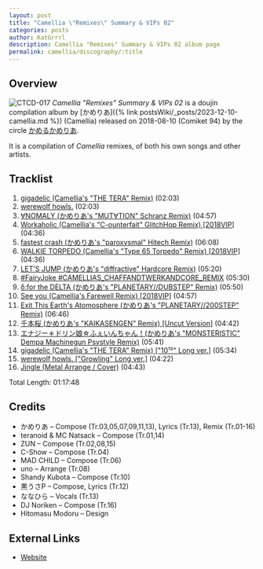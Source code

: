 ```yaml
---
layout: post
title: "Camellia \"Remixes\" Summary & VIPs 02"
categories: posts
author: KatGrrrl
description: Camellia "Remixes" Summary & VIPs 02 album page
permalink: camellia/discography/:title
---
```


## Overview

![CTCD-017](/assets/images/camellia/albums/CTCD-017.png)
*Camellia "Remixes" Summary & VIPs 02* is a doujin compilation album by [かめりあ]({% link postsWiki/_posts/2023-12-10-camellia.md %}) (Camellia) released on 2018-08-10 (Comiket 94) by the circle [かめるかめりあ](#).

It is a compilation of *Camellia* remixes, of both his own songs and other artists.

## Tracklist

1. [gigadelic (Camellia's "THE TERA" Remix)](<{% link postsInclude/_posts/camellia/songs/gigadelic-Camellias-THE-TERA-Remix/2024-03-27-gigadelic-Camellias-THE-TERA-Remix.md %}>) (02:03)
2. [werewolf howls.](<{% link postsInclude/_posts/camellia/songs/werewolf-howls/2024-03-27-werewolf-howls.md %}>) (02:03)
3. [∀NOMALY (かめりあ's "MUT∀TION" Schranz Remix)](<{% link postsInclude/_posts/camellia/songs/ANOMALY/2024-03-27-ANOMALY.md %}>) (04:57)
4. [Workaholic (Camellia's "C-ounterfait" GlitchHop Remix) \[2018VIP\]](<{% link postsInclude/_posts/camellia/songs/Workaholic-Camellias-C-ounterfait-GlitchHop-Remix/2024-03-27-Workaholic-Camellias-C-ounterfait-GlitchHop-Remix.md %}>) (04:36)
5. [fastest crash (かめりあ's "paroxysmal" Hitech Remix)](<{% link postsInclude/_posts/camellia/songs/Fastest-Crash/2024-02-18-Fastest-Crash.md %}>) (06:08)
6. [WALKIE TORPEDO (Camellia's "Type 65 Torpedo" Remix) \[2018VIP\]](<{% link postsInclude/_posts/camellia/songs/Walkie-Torpedo-Camellias-Type-65-torpedo-Remix/2024-03-27-Walkie-Torpedo-Camellias-Type-65-torpedo-Remix.md %}>) (04:36)
7. [LET'S JUMP (かめりあ's "diffractive" Hardcore Remix)](<{% link postsInclude/_posts/camellia/songs/LETS-JUMP/2024-02-19-LETS-JUMP.md %}>) (05:20)
8. [#FairyJoke #CAMELLIAS_CHAFFANDTWERKANDCORE_REMIX](<{% link postsInclude/_posts/camellia/songs/FairyJoke-CAMELLIAS-CHAFFANDTWERKANDCORE-REMIX/2024-03-27-FairyJoke-CAMELLIAS-CHAFFANDTWERKANDCORE-REMIX.md %}>) (05:30)
9. [δ:for the DELTA (かめりあ's "PLANETARY//DUBSTEP" Remix)](<{% link postsInclude/_posts/camellia/songs/delta-for-the-DELTA/2024-02-20-delta-for-the-DELTA.md %}>) (05:50)
10. [See you (Camellia's Farewell Remix) \[2018VIP\]](<{% link postsInclude/_posts/camellia/songs/See-you-Camellias-Farewell-Remix/2024-03-27-See-you-Camellias-Farewell-Remix.md %}>) (04:57)
11. [Exit This Earth's Atomosphere (かめりあ's "PLANETARY//200STEP" Remix)](<{% link postsInclude/_posts/camellia/songs/Exit-This-Earths-Atomosphere/2024-02-20-Exit-This-Earths-Atomosphere.md %}>) (06:46)
12. [千本桜 (かめりあ's "KAIKASENGEN" Remix) \[Uncut Version\]](<{% link postsInclude/_posts/camellia/songs/Senbonzakura-Camellia-Remix/2024-03-27-Senbonzakura-Camellia-Remix.md %}>) (04:42)
13. [エナジー＊ドリン娘☆ふぇいんちゃん！(かめりあ's "MONSTERISTIC" Dempa Machinegun Psystyle Remix)](<{% link postsInclude/_posts/camellia/songs/Energy-Drinko-Ffeine-chan/2024-02-20-Energy-Drinko-Ffeine-chan.md %}>) (05:41)
14. [gigadelic (Camellia's "THE TERA" Remix) \["10¹²" Long ver.\]](<{% link postsInclude/_posts/camellia/songs/gigadelic-Camellias-THE-TERA-Remix/2024-03-27-gigadelic-Camellias-THE-TERA-Remix.md %}>) (05:34)
15. [werewolf howls. \["Growling" Long ver.\]](<{% link postsInclude/_posts/camellia/songs/werewolf-howls/2024-03-27-werewolf-howls.md %}>) (04:22)
16. [Jingle (Metal Arrange / Cover)](<{% link postsInclude/_posts/camellia/songs/Jingle-Metal-Arrange-Cover/2024-03-27-Jingle-Metal-Arrange-Cover.md %}>) (04:43)

Total Length: 01:17:48

## Credits

* かめりあ – Compose (Tr.03,05,07,09,11,13), Lyrics (Tr.13), Remix (Tr.01-16)
* teranoid & MC Natsack – Compose (Tr.01,14)
* ZUN – Compose (Tr.02,08,15)
* C-Show – Compose (Tr.04)
* MAD CHILD – Compose (Tr.06)
* uno – Arrange (Tr.08)
* Shandy Kubota – Compose (Tr.10)
* 黒うさP – Compose, Lyrics (Tr.12)
* ななひら – Vocals (Tr.13)
* DJ Noriken – Compose (Tr.16)
* Hitomasu Modoru – Design

## External Links

* [Website](https://cametek.jp/summary02/)
